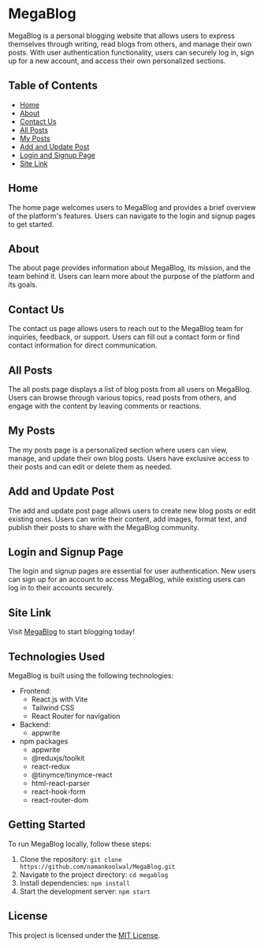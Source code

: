 # MegaBlog

MegaBlog is a personal blogging website that allows users to express themselves through writing, read blogs from others, and manage their own posts. With user authentication functionality, users can securely log in, sign up for a new account, and access their own personalized sections.

## Table of Contents

- [Home](#home)
- [About](#about)
- [Contact Us](#contact-us)
- [All Posts](#all-posts)
- [My Posts](#my-posts)
- [Add and Update Post](#add-and-update-post)
- [Login and Signup Page](#login-and-signup-page)
- [Site Link](#site-link)

## Home

The home page welcomes users to MegaBlog and provides a brief overview of the platform's features. Users can navigate to the login and signup pages to get started.

## About

The about page provides information about MegaBlog, its mission, and the team behind it. Users can learn more about the purpose of the platform and its goals.

## Contact Us

The contact us page allows users to reach out to the MegaBlog team for inquiries, feedback, or support. Users can fill out a contact form or find contact information for direct communication.

## All Posts

The all posts page displays a list of blog posts from all users on MegaBlog. Users can browse through various topics, read posts from others, and engage with the content by leaving comments or reactions.

## My Posts

The my posts page is a personalized section where users can view, manage, and update their own blog posts. Users have exclusive access to their posts and can edit or delete them as needed.

## Add and Update Post

The add and update post page allows users to create new blog posts or edit existing ones. Users can write their content, add images, format text, and publish their posts to share with the MegaBlog community.

## Login and Signup Page

The login and signup pages are essential for user authentication. New users can sign up for an account to access MegaBlog, while existing users can log in to their accounts securely.

## Site Link

Visit [MegaBlog](https://www.megablog.com) to start blogging today!

## Technologies Used

MegaBlog is built using the following technologies:

- Frontend:
  - React.js with Vite
  - Tailwind CSS
  - React Router for navigation
- Backend:
  - appwrite
- npm packages
    - appwrite
    - @reduxjs/toolkit
    - react-redux
    - @tinymce/tinymce-react
    - html-react-parser
    - react-hook-form
    - react-router-dom

## Getting Started

To run MegaBlog locally, follow these steps:

1. Clone the repository: `git clone https://github.com/namankoolwal/MegaBlog.git`
2. Navigate to the project directory: `cd megablog`
3. Install dependencies: `npm install`
4. Start the development server: `npm start`



## License

This project is licensed under the [MIT License](LICENSE).
